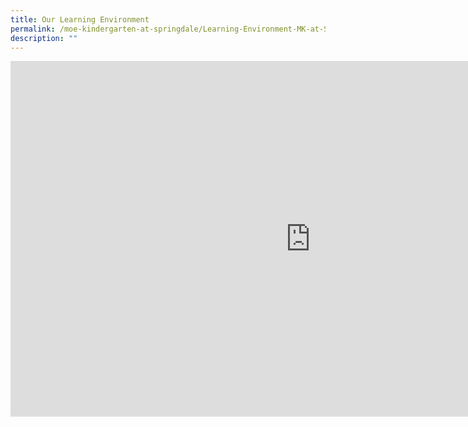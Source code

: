 ```yaml
---
title: Our Learning Environment
permalink: /moe-kindergarten-at-springdale/Learning-Environment-MK-at-Springdale/
description: ""
---
```


<iframe allowfullscreen="true" height="569" width="960" frameborder="0" src="https://docs.google.com/presentation/d/e/2PACX-1vRCC4KA4A7CvwQi4oCThMpyigTTLpg7MQwdvjRLgaL6wiO5z-Ur1FLizhpKjeiQEvfvIG2czuybBu6S/embed?start=false&amp;loop=false&amp;delayms=3000"></iframe>